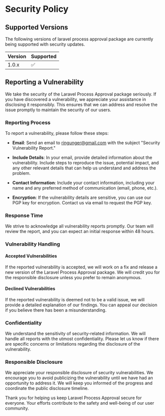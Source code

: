 # Security Policy

## Supported Versions

The following versions of laravel process approval package are
currently being supported with security updates.

| Version | Supported          |
| ------- | ------------------ |
| 1.0.x   | :white_check_mark: |

## Reporting a Vulnerability

We take the security of the Laravel Process Approval package seriously. If you have discovered a vulnerability, we appreciate your assistance in disclosing it responsibly. This ensures that we can address and resolve the issue promptly to maintain the security of our users.

### Reporting Process
To report a vulnerability, please follow these steps:

- **Email**: Send an email to ringunger@gmail.com with the subject "Security Vulnerability Report."

- **Include Details**: In your email, provide detailed information about the vulnerability. Include steps to reproduce the issue, potential impact, and any other relevant details that can help us understand and address the problem.

- **Contact Information**: Include your contact information, including your name and any preferred method of communication (email, phone, etc.).

- **Encryption**: If the vulnerability details are sensitive, you can use our PGP key for encryption. Contact us via email to request the PGP key.

### Response Time
We strive to acknowledge all vulnerability reports promptly. Our team will review the report, and you can expect an initial response within 48 hours.

### Vulnerability Handling
#### Accepted Vulnerabilities
If the reported vulnerability is accepted, we will work on a fix and release a new version of the Laravel Process Approval package. We will credit you for the responsible disclosure unless you prefer to remain anonymous.

#### Declined Vulnerabilities
If the reported vulnerability is deemed not to be a valid issue, we will provide a detailed explanation of our findings. You can appeal our decision if you believe there has been a misunderstanding.

### Confidentiality
We understand the sensitivity of security-related information. We will handle all reports with the utmost confidentiality. Please let us know if there are specific concerns or limitations regarding the disclosure of the vulnerability.

### Responsible Disclosure
We appreciate your responsible disclosure of security vulnerabilities. We encourage you to avoid publicizing the vulnerability until we have had an opportunity to address it. We will keep you informed of the progress and coordinate the public disclosure timeline.

Thank you for helping us keep Laravel Process Approval secure for everyone. Your efforts contribute to the safety and well-being of our user community.
